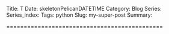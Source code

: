 Title: T
Date: skeletonPelicanDATETIME
Category: Blog
Series: 
Series_index: 
Tags: python
Slug: my-super-post
Summary: 

=============================================
